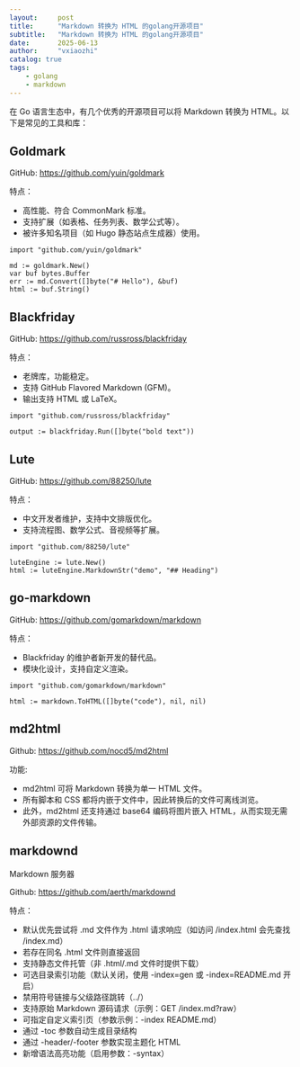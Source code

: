 ```yaml
---
layout:     post
title:      "Markdown 转换为 HTML 的golang开源项目"
subtitle:   "Markdown 转换为 HTML 的golang开源项目"
date:       2025-06-13
author:     "vxiaozhi"
catalog: true
tags:
    - golang
    - markdown
---
```


在 Go 语言生态中，有几个优秀的开源项目可以将 Markdown 转换为 HTML。以下是常见的工具和库：

## Goldmark

GitHub: https://github.com/yuin/goldmark

特点：

- 高性能、符合 CommonMark 标准。
- 支持扩展（如表格、任务列表、数学公式等）。
- 被许多知名项目（如 Hugo 静态站点生成器）使用。

```
import "github.com/yuin/goldmark"

md := goldmark.New()
var buf bytes.Buffer
err := md.Convert([]byte("# Hello"), &buf)
html := buf.String()
```

## Blackfriday

GitHub: https://github.com/russross/blackfriday

特点：

- 老牌库，功能稳定。
- 支持 GitHub Flavored Markdown (GFM)。
- 输出支持 HTML 或 LaTeX。

```
import "github.com/russross/blackfriday"

output := blackfriday.Run([]byte("bold text"))
```

## Lute

GitHub: https://github.com/88250/lute

特点：

- 中文开发者维护，支持中文排版优化。
- 支持流程图、数学公式、音视频等扩展。

```
import "github.com/88250/lute"

luteEngine := lute.New()
html := luteEngine.MarkdownStr("demo", "## Heading")
```

## go-markdown

GitHub: https://github.com/gomarkdown/markdown

特点：

- Blackfriday 的维护者新开发的替代品。
- 模块化设计，支持自定义渲染。

```
import "github.com/gomarkdown/markdown"

html := markdown.ToHTML([]byte("code"), nil, nil)
```

## md2html

Github: https://github.com/nocd5/md2html

功能:

- md2html 可将 Markdown 转换为单一 HTML 文件。
- 所有脚本和 CSS 都将内嵌于文件中，因此转换后的文件可离线浏览。
- 此外，md2html 还支持通过 base64 编码将图片嵌入 HTML，从而实现无需外部资源的文件传输。

## markdownd

Markdown 服务器

Github: https://github.com/aerth/markdownd

特点：  

- 默认优先尝试将 .md 文件作为 .html 请求响应（如访问 /index.html 会先查找 /index.md）  
- 若存在同名 .html 文件则直接返回  
- 支持静态文件托管（非 .html/.md 文件时提供下载）  
- 可选目录索引功能（默认关闭，使用 -index=gen 或 -index=README.md 开启）  
- 禁用符号链接与父级路径跳转（../）  
- 支持原始 Markdown 源码请求（示例：GET /index.md?raw）  
- 可指定自定义索引页（参数示例：-index README.md）  
- 通过 -toc 参数自动生成目录结构  
- 通过 -header/-footer 参数实现主题化 HTML   
- 新增语法高亮功能（启用参数：-syntax）
